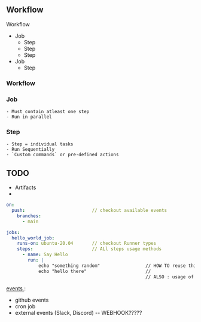## Workflow

Workflow

- Job
  - Step
  - Step
  - Step
- Job
  - Step

### Workflow

### Job

    - Must contain atleast one step
    - Run in parallel

### Step

    - Step = individual tasks
    - Run Sequentially
    - `Custom commands` or pre-defined actions

## TODO

- Artifacts
-

```yaml
on:
  push:                         // checkout available events
    branches:
      - main

jobs:
  hello_world_job:
    runs-on: ubuntu-20.04       // checkout Runner types
    steps:                      // ALl steps usage methods
      - name: Say Hello
        run: |
            echo "something random"                 // HOW TO reuse this block
            echo "hello there"                      //
                                                    // ALSO : usage of secrets here
```

[ events ](https://docs.github.com/en/actions/using-workflows/events-that-trigger-workflows):

- github events
- cron job
- external events (Slack, Discord) -- WEBHOOK?????
